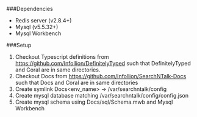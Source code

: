###Dependencies
* Redis server (v2.8.4+)
* Mysql (v5.5.32+)
* Mysql Workbench

###Setup
1. Checkout Typescript definitions from https://github.com/Infollion/DefinitelyTyped such that DefinitelyTyped and Coral are in same directories.
2. Checkout Docs from https://github.com/Infollion/SearchNTalk-Docs such that Docs and Coral are in same directories
3. Create symlink Docs\<env_name> -> /var/searchntalk/config
4. Create mysql database matching /var/searchntalk/config/config.json
5. Create mysql schema using Docs/sql/Schema.mwb and Mysql Workbench
